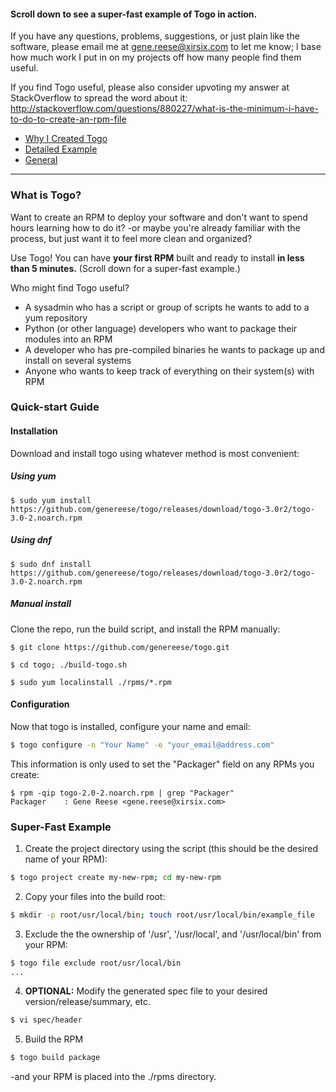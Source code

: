 #### Scroll down to see a super-fast example of Togo in action.

If you have any questions, problems, suggestions, or just plain like the software, please email me at gene.reese@xirsix.com to let me know; I base how much work I put in on my projects off how many people find them useful.

If you find Togo useful, please also consider upvoting my answer at StackOverflow to spread the word about it:
http://stackoverflow.com/questions/880227/what-is-the-minimum-i-have-to-do-to-create-an-rpm-file

* [Why I Created Togo](./docs/about.md)
* [Detailed Example](./docs/detailed-example.md)
* [General](./docs/general.md)

---

### What is Togo?
Want to create an RPM to deploy your software and don't want to spend hours learning how to do it? -or maybe you're already familiar with the process, but just want it to feel more clean and organized?

Use Togo! You can have **your first RPM** built and ready to install **in less than 5 minutes.** (Scroll down for a super-fast example.)

Who might find Togo useful?
* A sysadmin who has a script or group of scripts he wants to add to a yum repository
* Python (or other language) developers who want to package their modules into an RPM
* A developer who has pre-compiled binaries he wants to package up and install on several systems
* Anyone who wants to keep track of everything on their system(s) with RPM
 

### Quick-start Guide
#### Installation

Download and install togo using whatever method is most convenient:

##### Using yum
```
$ sudo yum install https://github.com/genereese/togo/releases/download/togo-3.0r2/togo-3.0-2.noarch.rpm
```

##### Using dnf
```
$ sudo dnf install https://github.com/genereese/togo/releases/download/togo-3.0r2/togo-3.0-2.noarch.rpm
```

##### Manual install

Clone the repo, run the build script, and install the RPM manually:

```
$ git clone https://github.com/genereese/togo.git

$ cd togo; ./build-togo.sh

$ sudo yum localinstall ./rpms/*.rpm
```

#### Configuration
Now that togo is installed, configure your name and email:

```bash
$ togo configure -n "Your Name" -e "your_email@address.com"
```

This information is only used to set the "Packager" field on any RPMs you create:

```
$ rpm -qip togo-2.0-2.noarch.rpm | grep "Packager"
Packager    : Gene Reese <gene.reese@xirsix.com>
```

### Super-Fast Example

1) Create the project directory using the script (this should be the desired name of your RPM):
```bash
$ togo project create my-new-rpm; cd my-new-rpm
```
2) Copy your files into the build root:
```bash
$ mkdir -p root/usr/local/bin; touch root/usr/local/bin/example_file
```

3) Exclude the the ownership of '/usr', '/usr/local', and '/usr/local/bin' from your RPM:
```bash
$ togo file exclude root/usr/local/bin
...
```

4) **OPTIONAL:** Modify the generated spec file to your desired version/release/summary, etc.
```bash
$ vi spec/header
```
5) Build the RPM
```bash
$ togo build package
```
-and your RPM is placed into the ./rpms directory.
